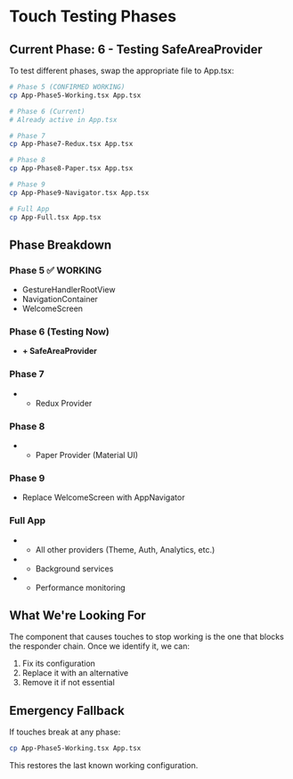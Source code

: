 # Touch Testing Phases

## Current Phase: 6 - Testing SafeAreaProvider

To test different phases, swap the appropriate file to App.tsx:

```bash
# Phase 5 (CONFIRMED WORKING)
cp App-Phase5-Working.tsx App.tsx

# Phase 6 (Current)
# Already active in App.tsx

# Phase 7 
cp App-Phase7-Redux.tsx App.tsx

# Phase 8
cp App-Phase8-Paper.tsx App.tsx

# Phase 9
cp App-Phase9-Navigator.tsx App.tsx

# Full App
cp App-Full.tsx App.tsx
```

## Phase Breakdown

### Phase 5 ✅ WORKING
- GestureHandlerRootView
- NavigationContainer  
- WelcomeScreen

### Phase 6 (Testing Now)
- **+ SafeAreaProvider**

### Phase 7 
- + Redux Provider

### Phase 8
- + Paper Provider (Material UI)

### Phase 9
- Replace WelcomeScreen with AppNavigator

### Full App
- + All other providers (Theme, Auth, Analytics, etc.)
- + Background services
- + Performance monitoring

## What We're Looking For

The component that causes touches to stop working is the one that blocks the responder chain. Once we identify it, we can:
1. Fix its configuration
2. Replace it with an alternative
3. Remove it if not essential

## Emergency Fallback

If touches break at any phase:
```bash
cp App-Phase5-Working.tsx App.tsx
```

This restores the last known working configuration.